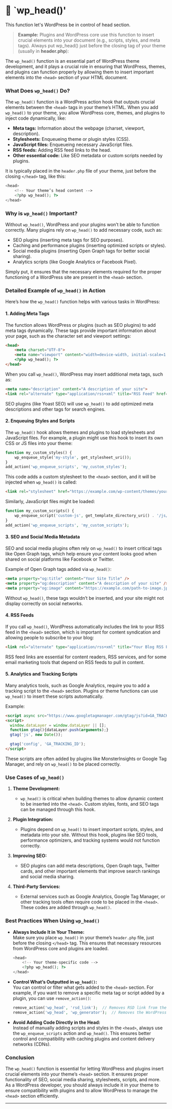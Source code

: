 # 📌 `wp_head()'

This function let's WordPress be in control of head section.
> **Example:** Plugins and WordPress core use this function to insert crucial elements into your document (e.g., scripts, styles, and meta tags). Always put wp_head() just before the closing tag of your theme (usually in **header.php**):

The `wp_head()` function is an essential part of WordPress theme development, and it plays a crucial role in ensuring that WordPress, themes, and plugins can function properly by allowing them to insert important elements into the `<head>` section of your HTML document.

### What Does `wp_head()` Do?

The `wp_head()` function is a WordPress action hook that outputs crucial elements between the `<head>` tags in your theme’s HTML. When you add `wp_head()` to your theme, you allow WordPress core, themes, and plugins to inject code dynamically, like:

- **Meta tags:** Information about the webpage (charset, viewport, description).
- **Stylesheets:** Enqueueing theme or plugin styles (CSS).
- **JavaScript files:** Enqueueing necessary JavaScript files.
- **RSS feeds:** Adding RSS feed links to the head.
- **Other essential code:** Like SEO metadata or custom scripts needed by plugins.

It is typically placed in the `header.php` file of your theme, just before the closing `</head>` tag, like this:

```php
<head>
    <!-- Your theme’s head content -->
    <?php wp_head(); ?>
</head>
```

### Why is `wp_head()` Important?

Without `wp_head()`, WordPress and your plugins won’t be able to function correctly. Many plugins rely on `wp_head()` to add necessary code, such as:
- SEO plugins (inserting meta tags for SEO purposes).
- Caching and performance plugins (inserting optimized scripts or styles).
- Social media plugins (inserting Open Graph tags for better social sharing).
- Analytics scripts (like Google Analytics or Facebook Pixel).

Simply put, it ensures that the necessary elements required for the proper functioning of a WordPress site are present in the `<head>` section.

### Detailed Example of `wp_head()` in Action

Here’s how the `wp_head()` function helps with various tasks in WordPress:

#### 1. **Adding Meta Tags**
The function allows WordPress or plugins (such as SEO plugins) to add meta tags dynamically. These tags provide important information about your page, such as the character set and viewport settings:

```html
<head>
    <meta charset="UTF-8">
    <meta name="viewport" content="width=device-width, initial-scale=1.0">
    <?php wp_head(); ?>
</head>
```

When you call `wp_head()`, WordPress may insert additional meta tags, such as:

```html
<meta name="description" content="A description of your site">
<link rel="alternate" type="application/rss+xml" title="RSS Feed" href="your-feed-url" />
```

SEO plugins (like Yoast SEO) will use `wp_head()` to add optimized meta descriptions and other tags for search engines.

#### 2. **Enqueuing Styles and Scripts**
The `wp_head()` hook allows themes and plugins to load stylesheets and JavaScript files. For example, a plugin might use this hook to insert its own CSS or JS files into your theme:

```php
function my_custom_styles() {
    wp_enqueue_style('my-style', get_stylesheet_uri());
}
add_action('wp_enqueue_scripts', 'my_custom_styles');
```

This code adds a custom stylesheet to the `<head>` section, and it will be injected when `wp_head()` is called:

```html
<link rel="stylesheet" href="https://example.com/wp-content/themes/your-theme/style.css">
```

Similarly, JavaScript files might be loaded:

```php
function my_custom_scripts() {
    wp_enqueue_script('custom-js', get_template_directory_uri() . '/js/custom.js', array(), '1.0.0', true);
}
add_action('wp_enqueue_scripts', 'my_custom_scripts');
```

#### 3. **SEO and Social Media Metadata**
SEO and social media plugins often rely on `wp_head()` to insert critical tags like Open Graph tags, which help ensure your content looks good when shared on social platforms like Facebook or Twitter.

Example of Open Graph tags added via `wp_head()`:

```html
<meta property="og:title" content="Your Site Title" />
<meta property="og:description" content="A description of your site" />
<meta property="og:image" content="https://example.com/path-to-image.jpg" />
```

Without `wp_head()`, these tags wouldn’t be inserted, and your site might not display correctly on social networks.

#### 4. **RSS Feeds**
If you call `wp_head()`, WordPress automatically includes the link to your RSS feed in the `<head>` section, which is important for content syndication and allowing people to subscribe to your blog:

```html
<link rel="alternate" type="application/rss+xml" title="Your Blog RSS Feed" href="https://example.com/feed/" />
```

RSS feed links are essential for content readers, RSS services, and for some email marketing tools that depend on RSS feeds to pull in content.

#### 5. **Analytics and Tracking Scripts**
Many analytics tools, such as Google Analytics, require you to add a tracking script to the `<head>` section. Plugins or theme functions can use `wp_head()` to insert these scripts automatically.

Example:

```html
<script async src="https://www.googletagmanager.com/gtag/js?id=GA_TRACKING_ID"></script>
<script>
  window.dataLayer = window.dataLayer || [];
  function gtag(){dataLayer.push(arguments);}
  gtag('js', new Date());

  gtag('config', 'GA_TRACKING_ID');
</script>
```

These scripts are often added by plugins like MonsterInsights or Google Tag Manager, and rely on `wp_head()` to be placed correctly.



### **Use Cases of `wp_head()`**
1. **Theme Development:**  
   - `wp_head()` is critical when building themes to allow dynamic content to be inserted into the `<head>`. Custom styles, fonts, and SEO tags can be managed through this hook.
   
2. **Plugin Integration:**  
   - Plugins depend on `wp_head()` to insert important scripts, styles, and metadata into your site. Without this hook, plugins like SEO tools, performance optimizers, and tracking systems would not function correctly.

3. **Improving SEO:**  
   - SEO plugins can add meta descriptions, Open Graph tags, Twitter cards, and other important elements that improve search rankings and social media sharing.

4. **Third-Party Services:**  
   - External services such as Google Analytics, Google Tag Manager, or other tracking tools often require code to be placed in the `<head>`. These codes are added through `wp_head()`.

### **Best Practices When Using `wp_head()`**
- **Always Include It in Your Theme:**  
   Make sure you place `wp_head()` in your theme’s `header.php` file, just before the closing `</head>` tag. This ensures that necessary resources from WordPress core and plugins are loaded.

   ```php
   <head>
       <!-- Your theme-specific code -->
       <?php wp_head(); ?>
   </head>
   ```

- **Control What’s Outputted in `wp_head()`:**  
   You can control or filter what gets added to the `<head>` section. For example, if you want to remove a specific meta tag or script added by a plugin, you can use `remove_action()`:

   ```php
   remove_action('wp_head', 'rsd_link');  // Removes RSD link from the head
   remove_action('wp_head', 'wp_generator');  // Removes the WordPress version number
   ```

- **Avoid Adding Code Directly in the Head:**  
   Instead of manually adding scripts and styles in the `<head>`, always use the `wp_enqueue_scripts` action and `wp_head()`. This ensures better control and compatibility with caching plugins and content delivery networks (CDNs).

### Conclusion
The `wp_head()` function is essential for letting WordPress and plugins insert crucial elements into your theme’s `<head>` section. It ensures proper functionality of SEO, social media sharing, stylesheets, scripts, and more. As a WordPress developer, you should always include it in your theme to ensure compatibility with plugins and to allow WordPress to manage the `<head>` section efficiently.

---